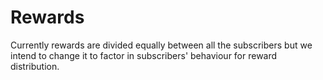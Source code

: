 # Rewards

Currently rewards are divided equally between all the subscribers but we intend to change it to factor in subscribers' behaviour for reward distribution. 